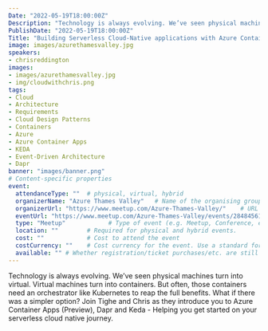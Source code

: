 ```yaml
---
Date: "2022-05-19T18:00:00Z"
Description: "Technology is always evolving. We’ve seen physical machines turn into virtual. Virtual machines turn into containers. But often, those containers need an orchestrator like Kubernetes to reap the full benefits. What if there was a simpler option? Join Tighe and Chris as they introduce you to Azure Container Apps (Preview), Dapr and Keda - Helping you get started on your serverless cloud native journey."
PublishDate: "2022-05-19T18:00:00Z"
Title: "Building Serverless Cloud-Native applications with Azure Container Apps"
image: images/azurethamesvalley.jpg
speakers:
- chrisreddington
images:
- images/azurethamesvalley.jpg
- img/cloudwithchris.png
tags:
- Cloud
- Architecture
- Requirements
- Cloud Design Patterns
- Containers
- Azure
- Azure Container Apps
- KEDA
- Event-Driven Architecture
- Dapr
banner: "images/banner.png"
# Content-specific properties
event:
  attendanceType: ""  # physical, virtual, hybrid
  organizerName: "Azure Thames Valley"   # Name of the organising group / event (e.g. Name of the conference)
  organizerUrl: "https://www.meetup.com/Azure-Thames-Valley/"    # URL of the organising group
  eventUrl: "https://www.meetup.com/Azure-Thames-Valley/events/284845615/"        # URL of the specific event, if applicable (e.g. a meetup talk, rather than the meetup group)
  type: "Meetup"            # Type of event (e.g. Meetup, Conference, etc.)
  location: ""        # Required for physical and hybrid events.
  cost: ""            # Cost to attend the event
  costCurrency: ""    # Cost currency for the event. Use a standard format - http://en.wikipedia.org/wiki/ISO_4217
  available: "" # Whether registration/ticket purchases/etc. are still available (true/false). Defaults to false when event is in past.
---
```

Technology is always evolving. We’ve seen physical machines turn into virtual. Virtual machines turn into containers. But often, those containers need an orchestrator like Kubernetes to reap the full benefits. What if there was a simpler option? Join Tighe and Chris as they introduce you to Azure Container Apps (Preview), Dapr and Keda - Helping you get started on your serverless cloud native journey.
